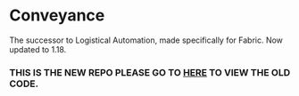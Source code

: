 # Conveyance

The successor to Logistical Automation, made specifically for Fabric. Now updated to 1.18.

### THIS IS THE NEW REPO PLEASE GO TO [HERE](https://github.com/JemmaZZ/Conveyance_OLD) TO VIEW THE OLD CODE.
